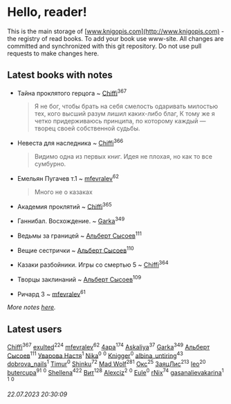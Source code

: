 # Hello, reader!
This is the main storage of [www.knigopis.com](http://www.knigopis.com) - the registry of read books.
To add your book use www-site. All changes are committed and synchronized with this git repository.
Do not use pull requests to make changes here.


## Latest books with notes
* Тайна проклятого герцога ~ [Chiffi](users/105/105831994080785626680-google)<sup>367</sup>
    > Я не бог, чтобы брать на себя смелость одаривать милостью тех, кого высший разум лишил каких-либо благ,  К тому же я четко придерживаюсь принципа, по которому каждый — творец своей собственной судьбы.

* Невеста для наследника ~ [Chiffi](users/105/105831994080785626680-google)<sup>366</sup>
    > Видимо одна из первых книг.  Идея не плохая, но как то все сумбурно.

* Емельян Пугачев т.1 ~ [mfevralev](users/140/140966150-vkontakte)<sup>62</sup>
    > Много не о казаках

* Академия проклятий ~ [Chiffi](users/105/105831994080785626680-google)<sup>365</sup>

* Ганнибал. Восхождение. ~ [Garka](users/115/115753719718250012620-google)<sup>349</sup>

* Ведьмы за границей ~ [Альберт Сысоев](users/474/47446642-vkontakte)<sup>111</sup>

* Вещие сестрички ~ [Альберт Сысоев](users/474/47446642-vkontakte)<sup>110</sup>

* Казаки разбойники. Игры со смертью 5 ~ [Chiffi](users/105/105831994080785626680-google)<sup>364</sup>

* Творцы заклинаний ~ [Альберт Сысоев](users/474/47446642-vkontakte)<sup>109</sup>

* Ричард 3 ~ [mfevralev](users/140/140966150-vkontakte)<sup>61</sup>


_More notes [here](latest_books_with_notes.md)._


## Latest users
[Chiffi](users/105/105831994080785626680-google)<sup>367</sup> 
[exulted](users/100/100599204551896265722-google)<sup>224</sup> 
[mfevralev](users/140/140966150-vkontakte)<sup>62</sup> 
[4apa](users/117/117392596378069249667-google)<sup>174</sup> 
[Askaliya](users/326/326783541-vkontakte)<sup>37</sup> 
[Garka](users/115/115753719718250012620-google)<sup>349</sup> 
[Альберт Сысоев](users/474/47446642-vkontakte)<sup>111</sup> 
[Уварова Настя](users/720/720637983-vkontakte)<sup>1</sup> 
[Nika](users/112/112175696674200715149-google)<sup>0</sup> 
[](users/101/101637604397474908542-google)<sup>0</sup> 
[Knigger](users/762/762419130-vkontakte)<sup>0</sup> 
[albina_untiring](users/257/2579695-vkontakte)<sup>43</sup> 
[dobrova_nails](users/606/6069210-vkontakte)<sup>1</sup> 
[Timur](users/107/107645396695684639157-google)<sup>0</sup> 
[Shinku](users/109/109176126475581739292-google)<sup>72</sup> 
[Mad Wolf](users/947/94738840-vkontakte)<sup>281</sup> 
[Окс](users/102/102536471289425216982-google)<sup>25</sup> 
[ЗаяцЛис](users/112/112388384595246311466-google)<sup>213</sup> 
[leo](users/106/106915386474260202605-google)<sup>20</sup> 
[butercupa](users/193/193697993-vkontakte)<sup>91</sup> 
[](users/113/113891504788165801147-google)<sup>0</sup> 
[Shellena](users/134/13413591548892934957-mailru)<sup>422</sup> 
[Вит](users/300/300273923-vkontakte)<sup>128</sup> 
[Alexciz](users/104/104402554069177138887-google)<sup>2</sup> 
[](users/106/106998138906207539605-google)<sup>0</sup> 
[Eule](users/111/111792174175954051826-google)<sup>0</sup> 
[rNix](users/227/22742452-yandex)<sup>74</sup> 
[gasanalievakarina](users/563/563255998-yandex)<sup>1</sup> 
[](users/111/111615427149312226167-google)<sup>1</sup> 
[](users/338/3387454224572547166-mailru)<sup>0</sup> 


_22.07.2023 20:30:09_
